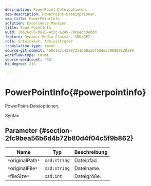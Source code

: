```yaml
---
description: PowerPoint-Dateioptionen.
seo-description: PowerPoint-Dateioptionen.
seo-title: PowerPointInfo
solution: Experience Manager
title: PowerPointInfo
uuid: 26626c06-b610-4c3c-a249-70c6edc9ebdd
feature: Dynamic Media Classic, SDK/API
role: Entwickler, Administrator
translation-type: tm+mt
source-git-commit: 469d1a5c43a972116a8a2efb0de5708800130a99
workflow-type: tm+mt
source-wordcount: '33'
ht-degree: 21%

---
```



# PowerPointInfo{#powerpointinfo}

PowerPoint-Dateioptionen.

Syntax

## Parameter {#section-2fc9bea56b6d4b72b80d4f04c5f9b862}

| Name | Typ | Beschreibung |
|---|---|---|
| `*`originalPath`*` | `xsd:string` | Dateipfad. |
| `*`originalFile`*` | `xsd:string` | Dateiname. |
| `*`fileSize`*` | `xsd:int` | Dateigröße. |

